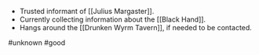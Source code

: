  - Trusted informant of [[Julius Margaster]].
 - Currently collecting information about the [[Black Hand]].
 - Hangs around the [[Drunken Wyrm Tavern]], if needed to be contacted.

#unknown #good